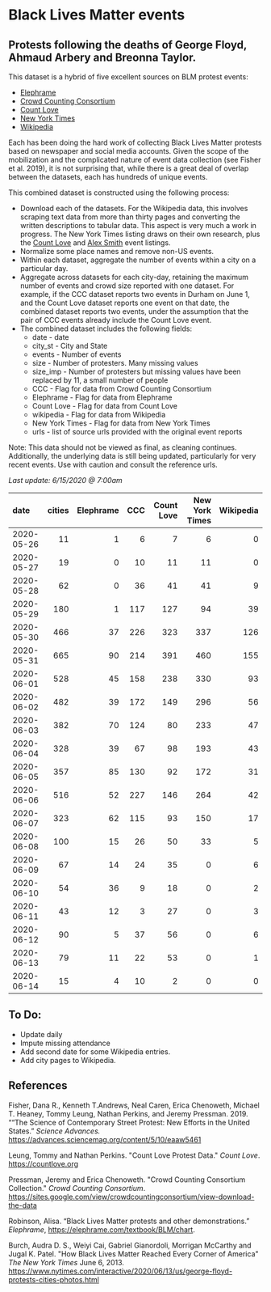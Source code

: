 # Black Lives Matter events
## Protests following the deaths of George Floyd, Ahmaud Arbery and Breonna Taylor.


This dataset is a hybrid of five excellent sources on BLM protest events:   
* [Elephrame](https://elephrame.com/textbook/BLM/chart)   
* [Crowd Counting Consortium](https://sites.google.com/view/crowdcountingconsortium/view-download-the-data?authuser=0)  
* [Count Love](https://countlove.org)
* [New York Times](https://www.nytimes.com/interactive/2020/06/13/us/george-floyd-protests-cities-photos.html)
* [Wikipedia](https://en.wikipedia.org/wiki/List_of_George_Floyd_protests_in_the_United_States)

Each has been doing the hard work of collecting Black Lives Matter protests based on newspaper and social media accounts. Given the scope of the mobilization and the complicated nature of event data collection (see Fisher et al. 2019), it is not surprising that, while there is a great deal of overlap between the datasets, each has hundreds of unique events.

This combined dataset is constructed using the following process:   
* Download each of the datasets.  For the Wikipedia data, this involves scraping text data from more than thirty pages and converting the written descriptions to tabular data. This aspect is very much a work in progress.  The New York Times listing draws on their own research, plus the [Count Love](https://countlove.org) and [Alex Smith](https://www.creosotemaps.com/blm2020/) event listings.
* Normalize some place names and remove non-US events.  
* Within each dataset, aggregate the number of events within a city on a particular day.   
* Aggregate across datasets for each city-day, retaining the maximum number of events and crowd size reported with one dataset. For example, if the CCC dataset reports two events in Durham on June 1, and the Count Love dataset reports one event on that date, the combined dataset reports two events, under the assumption that the pair of CCC events already include the  Count Love event.   
* The combined dataset includes the following fields:   
   * date - date    
   * city_st - City and State    
   * events - Number of events   
   * size - Number of protesters. Many missing values   
   * size_imp - Number of protesters but missing values have been replaced by 11, a small number of people   
   * CCC - Flag for data from Crowd Counting Consortium   
   * Elephrame - Flag for data from Elephrame   
   * Count Love    - Flag for data from Count Love    
   * wikipedia    - Flag for data from Wikipedia   
   * New York Times   - Flag for data from New York Times   
   * urls - list of source urls provided with the original event reports   

Note: This data should not be viewed as final, as cleaning continues. Additionally, the underlying data is still being updated, particularly for very recent events. Use with caution and consult the reference urls.

_Last update: 6/15/2020 @ 7:00am_



| date       |   cities |   Elephrame |   CCC |   Count Love |   New York Times |   Wikipedia |
|:-----------|---------:|------------:|------:|-------------:|-----------------:|------------:|
| 2020-05-26 |       11 |           1 |     6 |            7 |                6 |           0 |
| 2020-05-27 |       19 |           0 |    10 |           11 |               11 |           0 |
| 2020-05-28 |       62 |           0 |    36 |           41 |               41 |           9 |
| 2020-05-29 |      180 |           1 |   117 |          127 |               94 |          39 |
| 2020-05-30 |      466 |          37 |   226 |          323 |              337 |         126 |
| 2020-05-31 |      665 |          90 |   214 |          391 |              460 |         155 |
| 2020-06-01 |      528 |          45 |   158 |          238 |              330 |          93 |
| 2020-06-02 |      482 |          39 |   172 |          149 |              296 |          56 |
| 2020-06-03 |      382 |          70 |   124 |           80 |              233 |          47 |
| 2020-06-04 |      328 |          39 |    67 |           98 |              193 |          43 |
| 2020-06-05 |      357 |          85 |   130 |           92 |              172 |          31 |
| 2020-06-06 |      516 |          52 |   227 |          146 |              264 |          42 |
| 2020-06-07 |      323 |          62 |   115 |           93 |              150 |          17 |
| 2020-06-08 |      100 |          15 |    26 |           50 |               33 |           5 |
| 2020-06-09 |       67 |          14 |    24 |           35 |                0 |           6 |
| 2020-06-10 |       54 |          36 |     9 |           18 |                0 |           2 |
| 2020-06-11 |       43 |          12 |     3 |           27 |                0 |           3 |
| 2020-06-12 |       90 |           5 |    37 |           56 |                0 |           6 |
| 2020-06-13 |       79 |          11 |    22 |           53 |                0 |           1 |
| 2020-06-14 |       15 |           4 |    10 |            2 |                0 |           0 |


## To Do:
* Update daily
* Impute missing attendance
* Add second date for some Wikipedia entries.
* Add city pages to Wikipedia.


## References

Fisher, Dana R., Kenneth T.Andrews, Neal Caren, Erica Chenoweth, Michael T. Heaney, Tommy Leung, Nathan Perkins, and Jeremy Pressman.   2019. ““The Science of Contemporary Street Protest: New Efforts in the United States.” *Science Advances.* https://advances.sciencemag.org/content/5/10/eaaw5461


Leung, Tommy and Nathan Perkins. "Count Love Protest Data." *Count Love*. https://countlove.org

Pressman, Jeremy and Erica Chenoweth. "Crowd Counting Consortium Collection." *Crowd Counting Consortium*. https://sites.google.com/view/crowdcountingconsortium/view-download-the-data

Robinson, Alisa. “Black Lives Matter protests and other demonstrations.” *Elephrame*, https://elephrame.com/textbook/BLM/chart.

Burch, Audra D. S., Weiyi Cai, Gabriel Gianordoli, Morrigan McCarthy and Jugal K. Patel. "How Black Lives Matter Reached Every Corner of America" _The New York Times_ June 6, 2013. https://www.nytimes.com/interactive/2020/06/13/us/george-floyd-protests-cities-photos.html
